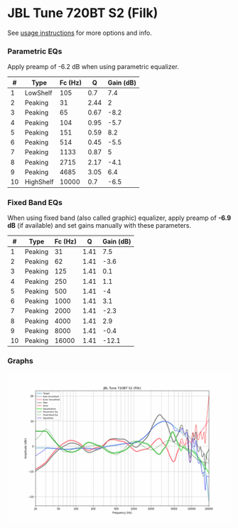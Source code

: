 # JBL Tune 720BT S2 (Filk)
See [usage instructions](https://github.com/jaakkopasanen/AutoEq#usage) for more options and info.

### Parametric EQs
Apply preamp of -6.2 dB when using parametric equalizer.

|   # | Type      |   Fc (Hz) |    Q |   Gain (dB) |
|-----|-----------|-----------|------|-------------|
|   1 | LowShelf  |       105 | 0.7  |         7.4 |
|   2 | Peaking   |        31 | 2.44 |         2   |
|   3 | Peaking   |        65 | 0.67 |        -8.2 |
|   4 | Peaking   |       104 | 0.95 |        -5.7 |
|   5 | Peaking   |       151 | 0.59 |         8.2 |
|   6 | Peaking   |       514 | 0.45 |        -5.5 |
|   7 | Peaking   |      1133 | 0.87 |         5   |
|   8 | Peaking   |      2715 | 2.17 |        -4.1 |
|   9 | Peaking   |      4685 | 3.05 |         6.4 |
|  10 | HighShelf |     10000 | 0.7  |        -6.5 |

### Fixed Band EQs
When using fixed band (also called graphic) equalizer, apply preamp of **-6.9 dB** (if available) and set gains manually with these parameters.

|   # | Type    |   Fc (Hz) |    Q |   Gain (dB) |
|-----|---------|-----------|------|-------------|
|   1 | Peaking |        31 | 1.41 |         7.5 |
|   2 | Peaking |        62 | 1.41 |        -3.6 |
|   3 | Peaking |       125 | 1.41 |         0.1 |
|   4 | Peaking |       250 | 1.41 |         1.1 |
|   5 | Peaking |       500 | 1.41 |        -4   |
|   6 | Peaking |      1000 | 1.41 |         3.1 |
|   7 | Peaking |      2000 | 1.41 |        -2.3 |
|   8 | Peaking |      4000 | 1.41 |         2.9 |
|   9 | Peaking |      8000 | 1.41 |        -0.4 |
|  10 | Peaking |     16000 | 1.41 |       -12.1 |

### Graphs
![](./JBL%20Tune%20720BT%20S2%20(Filk).png)
